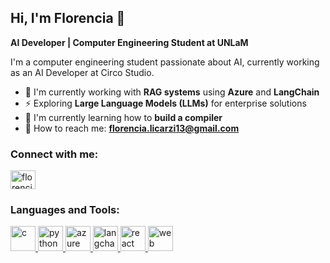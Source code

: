 ## Hi, I'm Florencia 👋
**AI Developer | Computer Engineering Student at UNLaM**

I'm a computer engineering student passionate about AI, currently working as an AI Developer at Circo Studio.

- 🤖 I'm currently working with **RAG systems** using **Azure** and **LangChain**
- ⚡ Exploring **Large Language Models (LLMs)** for enterprise solutions
- 🔧 I'm currently learning how to **build a compiler**
- 💬 How to reach me: **florencia.licarzi13@gmail.com**

<h3 align="left">Connect with me:</h3>
<p align="left">
<a href="https://www.linkedin.com/in/florencia-licarzi/" target="blank"><img align="center" src="https://raw.githubusercontent.com/rahuldkjain/github-profile-readme-generator/master/src/images/icons/Social/linked-in-alt.svg" alt="florencia licarzi" height="30" width="40" /></a>
</p>
<h3 align="left">Languages and Tools:</h3>
<p align="left"> 
<a href="https://www.cprogramming.com/" target="_blank" rel="noreferrer"> <img src="https://upload.wikimedia.org/wikipedia/commons/1/19/C_Logo.png" alt="c" width="40" height="40"/> </a> 
<a href="https://www.python.org" target="_blank" rel="noreferrer"> <img src="https://upload.wikimedia.org/wikipedia/commons/thumb/c/c3/Python-logo-notext.svg/1200px-Python-logo-notext.svg.png" alt="python" width="40" height="40"/> </a> 
<a href="https://azure.microsoft.com/" target="_blank" rel="noreferrer"> <img src="https://upload.wikimedia.org/wikipedia/commons/thumb/f/fa/Microsoft_Azure.svg/2048px-Microsoft_Azure.svg.png" alt="azure" width="40" height="40"/> </a> 
<a href="https://langchain.com/" target="_blank" rel="noreferrer"> <img src="https://logo.svgcdn.com/s/langchain-dark-8x.png" alt="langchain" width="40" height="40"/> </a> 
<a href="https://reactjs.org/" target="_blank" rel="noreferrer"> <img src="https://upload.wikimedia.org/wikipedia/commons/thumb/a/a7/React-icon.svg/2300px-React-icon.svg.png" alt="react" width="40" height="40"/> </a> 
<a href="https://developer.mozilla.org/en-US/docs/Web/HTML" target="_blank" rel="noreferrer"> <img src="https://imakestuff.online/wp-content/uploads/2019/12/HTML-CSS-JS-Logo.png" alt="web" width="40" height="40"/> </a> 
</p>
